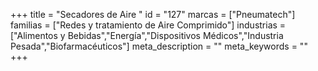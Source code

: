 +++
title = "Secadores de Aire "
id = "127"
marcas = ["Pneumatech"]
familias = ["Redes y tratamiento de Aire Comprimido"]
industrias = ["Alimentos y Bebidas","Energía","Dispositivos Médicos","Industria Pesada","Biofarmacéuticos"]
meta_description = ""
meta_keywords = ""
+++
